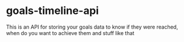 # goals-timeline-api
This is an API for storing your goals data to know if they were reached, when do you want to achieve them and stuff like that
